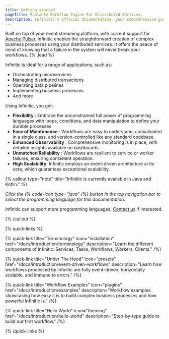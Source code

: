 ```yaml
---
title: Getting started
pageTitle: Scalable Workflow Engine For Distributed Services.
description: Infinitic's official documentation, your comprehensive guide to mastering Infinitic's scalable workflow engine for distributed services. Dive into detailed tutorials, explore in-depth concepts, and discover practical examples to leverage Infinitic effectively in your Java or Kotlin projects. Whether you're orchestrating microservices, managing data pipelines, or implementing complex business processes, our documentation provides the tools and insights you need for success. Start enhancing your distributed systems with Infinitic's robust, scalable, and resilient framework today.
---
```

Built on top of your event streaming platform, with current support for [Apache Pulsar](https://pulsar.apache.org/), Infinitic enables the straightforward creation of complex business processes using your distributed services. It offers the peace of mind of knowing that a failure in the system will never break your workflows. {% .lead %}

 Infinitic is ideal for a range of applications, such as:

* Orchestrating microservices
* Managing distributed transactions
* Operating data pipelines
* Implementing business processes
* And more

Using Infinitic, you get:

* **Flexibility** : Embrace the unconstrained full power of programming languages with loops, conditions, and data manipulation to define your durable processes
* **Ease of Maintenance** : Workflows are easy to understand, consolidated in a single class, and version-controlled like any standard codebase.
* **Enhanced Observability** : Comprehensive monitoring is in place, with detailed insights available on dashboards.
* **Unmatched Reliability** : Workflows are resilient to service or worker failures, ensuring consistent operation.
* **High Scalability**: Infinitic employs an event-driven architecture at its core, which guarantees exceptional scalability.

{% callout type="note" title="Infinitic is currently available in Java and Kotlin." %}

*Click the {% code-icon type="java" /%} button in the top navigation bar to select the programming language for this documentation*.

Infinitic can support more programming languages. [Contact us](/docs/community/contact) if interested.

{% /callout  %}

{% quick-links %}

{% quick-link title="Terminology" icon="installation" href="/docs/introduction/terminology" description="Learn the different components of Infinitic: Services, Tasks, Workflows, Workers, Clients." /%}

{% quick-link title="Under The Hood" icon="presets" href="/docs/introduction/event-driven-workflows" description="Learn how workflows processed by Infinitic are fully event-driven, horizontally scalable, and immune to errors." /%}

{% quick-link title="Workflow Examples" icon="plugins" href="/docs/introduction/examples" description="Workflow examples showcasing how easy it is to build complex business processes and how powerful Infinitic is." /%}

{% quick-link title="Hello World" icon="theming" href="/docs/introduction/hello-world" description="Step-by-type guide to build our first workflow." /%}

{% /quick-links %}
